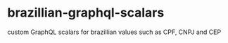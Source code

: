 # brazillian-graphql-scalars

custom GraphQL scalars for brazillian values such as CPF, CNPJ and CEP
